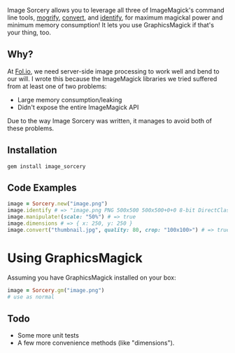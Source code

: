 Image Sorcery allows you to leverage all three of ImageMagick's command line tools, [mogrify](http://www.imagemagick.org/script/mogrify.php), [convert](http://www.imagemagick.org/script/convert.php), and [identify](http://www.imagemagick.org/script/identify.php), for maximum magickal power and minimum memory consumption! It lets you use GraphicsMagick if that's your thing, too.

## Why?

At [Fol.io](http://fol.io), we need server-side image processing to work well and bend to our will. I wrote this because the ImageMagick libraries we tried suffered from at least one of two problems:

* Large memory consumption/leaking
* Didn't expose the entire ImageMagick API

Due to the way Image Sorcery was written, it manages to avoid both of these problems.

## Installation

    gem install image_sorcery

## Code Examples
```ruby
image = Sorcery.new("image.png")
image.identify # => "image.png PNG 500x500 500x500+0+0 8-bit DirectClass 236KB 0.010u 0:00.010\n"
image.manipulate!(scale: "50%") # => true
image.dimensions # => { x: 250, y: 250 }
image.convert("thumbnail.jpg", quality: 80, crop: "100x100>") # => true
```
# Using GraphicsMagick
Assuming you have GraphicsMagick installed on your box:

```ruby
image = Sorcery.gm("image.png")
# use as normal
```

## Todo

* Some more unit tests
* A few more convenience methods (like "dimensions").
